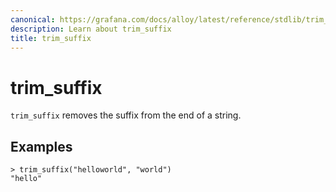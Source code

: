 ```yaml
---
canonical: https://grafana.com/docs/alloy/latest/reference/stdlib/trim_suffix/
description: Learn about trim_suffix
title: trim_suffix
---
```


# trim_suffix

`trim_suffix` removes the suffix from the end of a string.

## Examples

```alloy
> trim_suffix("helloworld", "world")
"hello"
```
